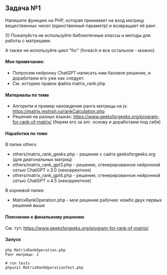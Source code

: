 ## Задача №1

Напишите функцию на PHP, которая принимает на вход матрицу вещественных чисел 
(единственный параметр) и возвращает её ранг. 

(!) Пожалуйста не используйте библиотечные классы и методы для работы с матрицами.

А также не используйте цикл "for" (foreach и все остальное - можно).

#### Мое примечание: 
- Попросим нейронку ChatGPT написать нам базовое решение, и доработаем его уже как следует.
- См. историю правок файла matrix_rank.php

#### Материалы по теме
- Алгоритм и пример нахождения ранга матрицы на js: https://matrix.reshish.ru/rankCalculation.php 
- Решения на разных языках: https://www.geeksforgeeks.org/program-for-rank-of-matrix/ (берем его за алг. основу и доработаем под себя) 

#### Наработки по теме

В папке others:
- others/matrix_rank_geeks.php - решение с сайта geeksforgeeks.org (для диагональных матриц)
- others/matrix_rank_gpt3.php  - решение, сгенерированное нейронной сетью ChatGPT v.3.0 (некорректное)
- others/matrix_rank_gpt4.php  - решение, сгенерированное нейронной сетью ChatGPT v.4.5 (некорректное)

В корневой папке:
- MatrixRankOperation.php      - мое решение рабочее: комбо двух первых решений выше

#### Пояснение к финальному решению

См. тут: https://www.geeksforgeeks.org/program-for-rank-of-matrix/

#### Запуск
```
php MatrixRankOperation.php
Ранг матрицы: 2

# run tests
phpunit MatrixRankOperationTest.php
```